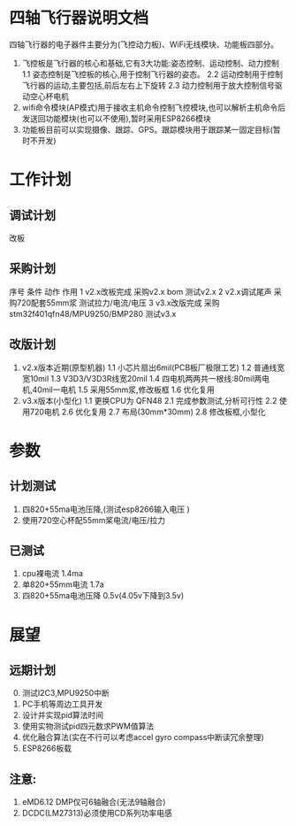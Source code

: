 # 四轴飞行器说明文档
四轴飞行器的电子器件主要分为(飞控动力板)、WiFi无线模块、功能板四部分。
1. 飞控板是飞行器的核心和基础,它有3大功能:姿态控制、运动控制、动力控制
   1.1 姿态控制是飞控板的核心,用于控制飞行器的姿态。
   2.2 运动控制用于控制飞行器的运动,主要包括,前后左右上下旋转
   2.3 动力控制用于放大控制信号驱动空心杯电机
2. wifi命令模块\(AP模式\)用于接收主机命令控制飞控模块,也可以解析主机命令后发送回功能模块\(也可以不使用\),暂时采用ESP8266模块
3. 功能板目前可以实现摄像、跟踪、GPS。跟踪模块用于跟踪某一固定目标\(暂时不开发\)



# 工作计划
## 调试计划
改板
## 采购计划
序号 条件          动作                               作用
1    v2.x改板完成  采购v2.x bom                       测试v2.x
2    v2.x调试尾声  采购720配套55mm浆                  测试拉力/电流/电压
3    v3.x改版完成  采购stm32f401qfn48/MPU9250/BMP280  测试v3.x
## 改版计划
1. v2.x版本近期(原型机器)
   1.1 小芯片扇出6mil(PCB板厂极限工艺)
   1.2 普通线宽宽10mil
   1.3 V3D3/V3D3R线宽20mil
   1.4 四电机两两共一根线:80mil两电机,40mil一电机
   1.5 采用55mm浆,修改板框
   1.6 优化复用
2. v3.x版本(小型化)
   1.1 更换CPU为 QFN48
   2.1 完成参数测试,分析可行性
   2.2 使用720电机
   2.6 优化复用
   2.7 布局(30mm*30mm)
   2.8 修改板框,小型化



# 参数
## 计划测试
1. 四820+55ma电池压降,(测试esp8266输入电压 )
2. 使用720空心杯配55mm桨电流/电压/拉力
## 已测试
1. cpu裸电流                        1.4ma
2. 单820+55mm电流                   1.7a
3. 四820+55ma电池压降               0.5v(4.05v下降到3.5v)

# 展望
## 远期计划
0. 测试I2C3,MPU9250中断
1. PC手机等周边工具开发
2. 设计并实现pid算法时间
3. 使用实物测试pid四元数求PWM值算法
4. 优化融合算法(实在不行可以考虑accel gyro compass中断读冗余整理)
6. ESP8266板载

## 注意:
1. eMD6.12 DMP仅可6轴融合(无法9轴融合)
2. DCDC(LM27313)必须使用CD系列功率电感

